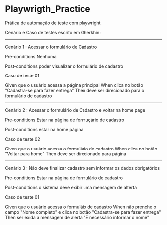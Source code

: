 # Playwrigth_Practice
Prática de automação de teste com playwright


Cenário e Caso  de testes escrito em Gherkhin:


********************************
Cenário 1 : Acessar o formulário de Cadastro 

Pre-conditions
Nenhuma

Post-conditions
poder visualizar o formulário de cadastro


Caso de teste 01

Given que o usuário acessa a página principal
When clica no botão "Cadastra-se para fazer entrega"
Then deve ser direcionado para o formulário de cadastro

********************************

Cenário 2 : Acessar o formulário de Cadastro e voltar na home page

Pre-conditions
Estar na página de formuçário de cadastro

Post-conditions
estar na home página 

Caso de teste 02

Given que o usuário acessa o formulário de cadastro
When clica no botão "Voltar para home"
Then deve ser direcionado para página

********************************
Cenário 3 : Não deve finalizar cadastro sem informar os dados obrigatórios

Pre-conditions
Estar na página de formulário de cadastro

Post-conditions
o sistema deve exibir uma mensagem de alterta

Caso de teste 01

Given que o usuário acessa o formuláio de cadastro
When não prenche o campo "Nome completo"
e clica no botão "Cadastra-se para fazer entrega"
Then ser exida a mensagem de alerta "É necessário informar o nome"